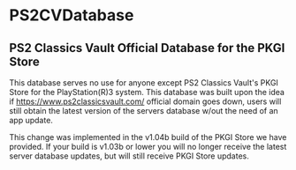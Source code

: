 # PS2CVDatabase

## PS2 Classics Vault Official Database for the PKGI Store ##

This database serves no use for anyone except PS2 Classics Vault's PKGI Store for the PlayStation(R)3 system. This database was built upon the idea if https://www.ps2classicsvault.com/ official domain goes down, users will still obtain the latest version of the servers database w/out the need of an app update.

This change was implemented in the v1.04b build of the PKGI Store we have provided. If your build is v1.03b or lower you will no longer receive the latest server database updates, but will still receive PKGI Store updates.
